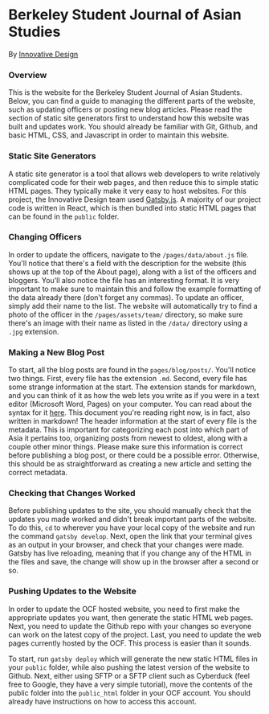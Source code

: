 # Berkeley Student Journal of Asian Studies

By [Innovative Design](http://innovativedesign.club)

### Overview
This is the website for the Berkeley Student Journal of Asian Students. Below, you can find a guide to managing the different parts of the website, such as updating officers or posting new blog articles. Please read the section of static site generators first to understand how this website was built and updates work. You should already be familiar with Git, Github, and basic HTML, CSS, and Javascript in order to maintain this website.

### Static Site Generators
A static site generator is a tool that allows web developers to write relatively complicated code for their web pages, and then reduce this to simple static HTML pages. They typically make it very easy to host websites. For this project, the Innovative Design team used [Gatsby.js](https://github.com/gatsbyjs/gatsby). A majority of our project code is written in React, which is then bundled into static HTML pages that can be found in the `public` folder.

### Changing Officers
In order to update the officers, navigate to the `/pages/data/about.js` file. You'll notice that there's a field with the description for the website (this shows up at the top of the About page), along with a list of the officers and bloggers. You'll also notice the file has an interesting format. It is very important to make sure to maintain this and follow the example formatting of the data already there (don't forget any commas). To update an officer, simply add their name to the list. The website will automatically try to find a photo of the officer in the `/pages/assets/team/` directory, so make sure there's an image with their name as listed in the `/data/` directory using a `.jpg` extension.

### Making a New Blog Post
To start, all the blog posts are found in the `pages/blog/posts/`. You'll notice two things. First, every file has the extension `.md`. Second, every file has some strange information at the start. The extension stands for markdown, and you can think of it as how the web lets you write as if you were in a text editor (Microsoft Word, Pages) on your computer. You can read about the syntax for it [here](https://guides.github.com/features/mastering-markdown/). This document you're reading right now, is in fact, also written in markdown! The header information at the start of every file is the metadata. This is important for categorizing each post into which part of Asia it pertains too, organizing posts from newest to oldest, along with a couple other minor things. Please make sure this information is correct before publishing a blog post, or there could be a possible error. Otherwise, this should be as straightforward as creating a new article and setting the correct metadata.

### Checking that Changes Worked
Before publishing updates to the site, you should manually check that the updates you made worked and didn't break important parts of the website. To do this, `cd` to wherever you have your local copy of the website and run the command `gatsby develop`. Next, open the link that your terminal gives as an output in your browser, and check that your changes were made. Gatsby has live reloading, meaning that if you change any of the HTML in the files and save, the change will show up in the browser after a second or so.

### Pushing Updates to the Website
In order to update the OCF hosted website, you need to first make the appropriate updates you want, then generate the static HTML web pages. Next, you need to update the Github repo with your changes so everyone can work on the latest copy of the project. Last, you need to update the web pages currently hosted by the OCF. This process is easier than it sounds.

To start, run `gatsby deploy` which will generate the new static HTML files in your `public` folder, while also pushing the latest version of the website to Github. Next, either using SFTP or a SFTP client such as Cyberduck (feel free to Google, they have a very simple tutorial), move the contents of the public folder into the `public_html` folder in your OCF account. You should already have instructions on how to access this account. 
